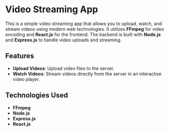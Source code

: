 # Video Streaming App

This is a simple video streaming app that allows you to upload, watch, and stream videos using modern web technologies. It utilizes **FFmpeg** for video encoding and **React.js** for the frontend. The backend is built with **Node.js** and **Express.js** to handle video uploads and streaming.

## Features

- **Upload Videos**: Upload video files to the server.
- **Watch Videos**: Stream videos directly from the server in an interactive video player.

## Technologies Used

- **FFmpeg**
- **Node.js**
- **Express.js**
- **React.js**